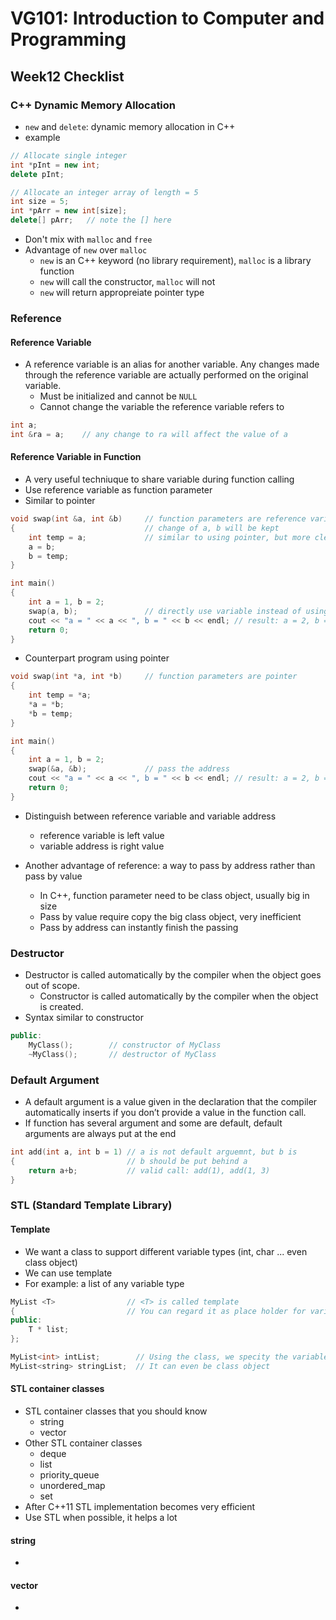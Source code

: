 # VG101: Introduction to Computer and Programming
## Week12 Checklist
### C++ Dynamic Memory Allocation
- `new` and `delete`: dynamic memory allocation in C++
- example
```C++
// Allocate single integer
int *pInt = new int;
delete pInt;

// Allocate an integer array of length = 5
int size = 5;
int *pArr = new int[size];
delete[] pArr;   // note the [] here
```
- Don't mix with `malloc` and `free`
- Advantage of `new` over `malloc`
    - `new` is an C++ keyword (no library requirement), `malloc` is a library function
    - `new` will call the constructor, `malloc` will not
    - `new` will return appropreiate pointer type

### Reference
#### Reference Variable
- A reference variable is an alias for another variable. Any changes made through the reference variable are actually performed on the original variable.
    - Must be initialized and cannot be `NULL`
    - Cannot change the variable the reference variable refers to
```C++
int a;
int &ra = a;    // any change to ra will affect the value of a
```

#### Reference Variable in Function
- A very useful techniuque to share variable during function calling
- Use reference variable as function parameter
- Similar to pointer
```C++
void swap(int &a, int &b)     // function parameters are reference variable
{                             // change of a, b will be kept
    int temp = a;             // similar to using pointer, but more clear
    a = b;
    b = temp;
}

int main()
{
    int a = 1, b = 2;
    swap(a, b);               // directly use variable instead of using address
    cout << "a = " << a << ", b = " << b << endl; // result: a = 2, b = 1
    return 0;
}
```

- Counterpart program using pointer 
```C++
void swap(int *a, int *b)     // function parameters are pointer
{
    int temp = *a;
    *a = *b;
    *b = temp;
}

int main()
{
    int a = 1, b = 2;
    swap(&a, &b);             // pass the address 
    cout << "a = " << a << ", b = " << b << endl; // result: a = 2, b = 1
    return 0;
}
```

- Distinguish between reference variable and variable address
    - reference variable is left value
    - variable address is right value

- Another advantage of reference: a way to pass by address rather than pass by value
    - In C++, function parameter need to be class object, usually big in size
    - Pass by value require copy the big class object, very inefficient
    - Pass by address can instantly finish the passing

### Destructor
- Destructor is called automatically by the compiler when the object goes out of scope.
    - Constructor is called automatically by the compiler when the object is created.
- Syntax similar to constructor 
```C++
public:
    MyClass();        // constructor of MyClass
    ~MyClass();       // destructor of MyClass
```

### Default Argument
- A default argument is a value given in the declaration that the compiler automatically inserts if you don’t provide a value in the function call.
- If function has several argument and some are default, default arguments are always put at the end
```C++
int add(int a, int b = 1) // a is not default arguemnt, but b is
{                         // b should be put behind a
    return a+b;           // valid call: add(1), add(1, 3)
}
```

### STL (Standard Template Library)
#### Template
- We want a class to support different variable types (int, char ... even class object)
- We can use template
- For example: a list of any variable type
```C++
MyList <T>                // <T> is called template  
{                         // You can regard it as place holder for variable type
public:
    T * list;
};

MyList<int> intList;        // Using the class, we specity the variable type
MyList<string> stringList;  // It can even be class object
```

#### STL container classes 
- STL container classes that you should know
    - string
    - vector
- Other STL container classes
    - deque
    - list
    - priority_queue
    - unordered_map
    - set
- After C++11 STL implementation becomes very efficient
- Use STL when possible, it helps a lot

#### string
- 


#### vector
- 
